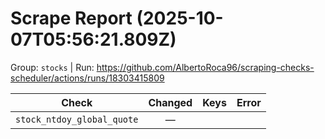# Scrape Report (2025-10-07T05:56:21.809Z)

Group: `stocks`  |  Run: https://github.com/AlbertoRoca96/scraping-checks-scheduler/actions/runs/18303415809

| Check | Changed | Keys | Error |
|---|:---:|:--|:--|
| `stock_ntdoy_global_quote` | — |  |  |
